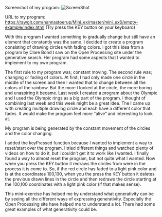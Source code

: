 Screenshot of my program: 
![ScreenShot](https://github.com/nannastoerup/Mini_ex/blob/master/mini_ex6/Screenshot%20mini_ex6.png)

URL to my program: https://rawgit.com/nannastoerup/Mini_ex/master/mini_ex6/empty-example/index.html
(Try press the KEY button on your keyboard)

With this program I wanted something to gradually change but still have an element that constantly was the same. I decided to create a program consisting of drawing circles with fading colors. I got this idea from a program by Clare Bond I saw on the Open Processing site under the generative search. Her program had some aspects that I wanted to implement to my own program. 

The first rule to my program was; constant moving. The second rule was; changing or fading of colors. At first, I had only made one circle in the middle of the screen and then I wanted that to change between all the colors of the rainbow. But the more I looked at the circle, the more boring and unaspiring it became. Last week I created a program about the Olympic and I used the Olympic rings as a big part of the program. I thought of combining last week and this week might be a great idea. The I came up with creating multiple drawing circle and each have a different color that fades. It would make the program feel more “alive” and interesting to look at.

My program is being generated by the constant movement of the circles and the color changing. 

I added the keyPressed function because I wanted to implement a way to reset/start over the program. I tried different things and watched plenty of videos on how to do it, but I couldn’t get it to work like I wanted. I finally found a way to almost reset the program, but not quite what I wanted. Now when you press the KEY button it redraws the circles from were in the process it is come to. So, if the red circle has faded to a light pink color and is at the coordinates 100,100, when you the press the KEY button it deletes the previous drawn lines in the circle and then redraws the circle starting at the 100,100 coordinates with a light pink color (if that makes sense).   

This mini-exercise has helped me by understand what generativity can be by seeing all the different ways of expressing generativity. Especially the Open Processing site have helped me to understand a lot. There had some great examples of what generativity could be. 
